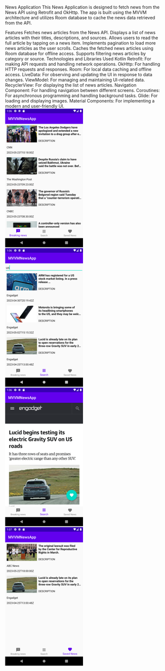 News Application
This News Application is designed to fetch news from the News API using Retrofit and OkHttp. The app is built using the MVVM architecture and utilizes Room database to cache the news data retrieved from the API.

Features
Fetches news articles from the News API.
Displays a list of news articles with their titles, descriptions, and sources.
Allows users to read the full article by tapping on a news item.
Implements pagination to load more news articles as the user scrolls.
Caches the fetched news articles using Room database for offline access.
Supports filtering news articles by category or source.
Technologies and Libraries Used
Kotlin
Retrofit: For making API requests and handling network operations.
OkHttp: For handling HTTP requests and responses.
Room: For local data caching and offline access.
LiveData: For observing and updating the UI in response to data changes.
ViewModel: For managing and maintaining UI-related data.
RecyclerView: For displaying the list of news articles.
Navigation Component: For handling navigation between different screens.
Coroutines: For asynchronous programming and handling background tasks.
Glide: For loading and displaying images.
Material Components: For implementing a modern and user-friendly UI.
<br>
<img src="https://github.com/muradhani/New-app/blob/main/images/Screenshot_20230524_130612.png?raw=true" width=50% height=50%>
<img src="https://github.com/muradhani/New-app/blob/main/images/Screenshot_20230524_130645.png?raw=true" width=50% height=50%>
<img src="https://github.com/muradhani/New-app/blob/main/images/Screenshot_20230524_130700.png?raw=true" width=50% height=50%>
<img src="https://github.com/muradhani/New-app/blob/main/images/Screenshot_20230524_130713.png?raw=true" width=50% height=50%>

